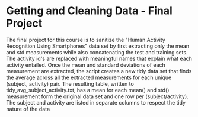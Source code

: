 # Getting and Cleaning Data - Final Project
The final project for this course is to sanitize the "Human Activity Recognition Using Smartphones" data set by first extracting only the mean and std measurements while also concatenating the test and training sets.  The activity id's are replaced with meaningful names that explain what each activity entailed.  Once the mean and standard deviations of each measurement are extracted, the script creates a new tidy data set that finds the average across all the extracted measurements for each unique (subject, activity) pair.  The resulting table, written to tidy_avg_subject_activity.txt, has a mean for each mean() and std() measurement form the original data set and one row per (subject/activity).  The subject and activity are listed in separate columns to respect the tidy nature of the data
